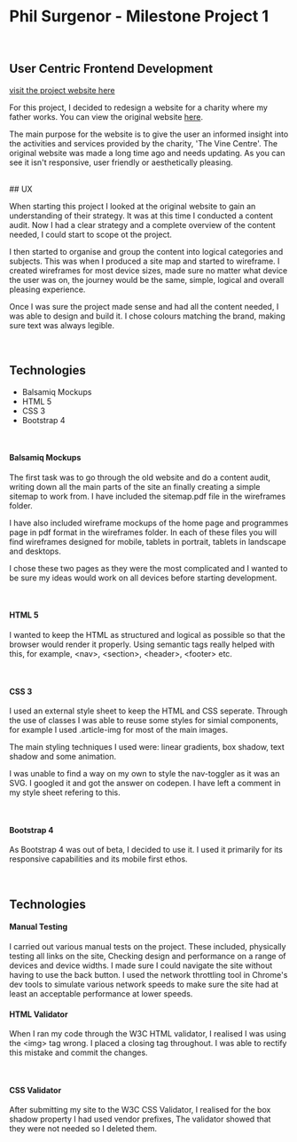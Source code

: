 Phil Surgenor - Milestone Project 1
===

<br>

## User Centric Frontend Development
[visit the project website here](https://philsurgenor.github.io/milestone1/)


For this project, I decided to redesign a website for a charity where my father works.
You can view the original website [here](http://www.vinecentre.org).

The main purpose for the website is to give the user an informed insight into the activities and services provided by the charity, 'The Vine Centre'.
The original website was made a long time ago and needs updating. As you can see it isn't responsive, user friendly or aesthetically pleasing.

<br>
## UX

When starting this project I looked at the original website to gain an understanding of their strategy. It was at this time I conducted a content audit. Now I had a clear strategy and a complete overview of the content needed, I could start to scope ot the project.

I then started to organise and group the content into logical categories and subjects. This was when I produced a site map and started to wireframe. I created wireframes for most device sizes, made sure no matter what device the user was on, the journey would be the same, simple, logical and overall pleasing experience.

Once I was sure the project made sense and had all the content needed, I was able to design and build it. I chose colours matching the brand, making sure text was always legible.

<br>

## Technologies

 - Balsamiq Mockups
 - HTML 5
 - CSS 3
 - Bootstrap 4

<br>

#### Balsamiq Mockups

The first task was to go through the old website and do a content audit, writing down all the main parts of the site an finally creating a simple sitemap to work from.
I have included the sitemap.pdf file in the wireframes folder.

I have also included wireframe mockups of the home page and programmes page in pdf format in the wireframes folder. In each of these files you will find wireframes
designed for mobile, tablets in portrait, tablets in landscape and desktops.

I chose these two pages as they were the most complicated and I wanted to be sure my ideas would work on all devices before starting development.

<br>

#### HTML 5

I wanted to keep the HTML as structured and logical as possible so that the browser would render it properly. Using semantic tags really helped with this, for example, \<nav>, \<section>, \<header>, \<footer> etc.

<br>

#### CSS 3

I used an external style sheet to keep the HTML and CSS seperate. Through the use of classes I was able to reuse some styles for simial components, for example I used .article-img for most of the main images.

The main styling techniques I used were: linear gradients, box shadow, text shadow and some animation.

I was unable to find a way on my own to style the nav-toggler as it was an SVG. I googled it and got the answer on codepen. I have left a comment in my style sheet refering to this.

<br>

#### Bootstrap 4

As Bootstrap 4 was out of beta, I decided to use it. I used it primarily for its responsive capabilities and its mobile first ethos.

<br>

## Technologies

#### Manual Testing

I carried out various manual tests on the project. These included, physically testing all links on the site, Checking design and performance on a range of devices and device widths. I made sure I could navigate the site without having to use the back button. I used the network throttling tool in Chrome's dev tools to simulate various network speeds to make sure the site had at least an acceptable performance at lower speeds.
<br>

#### HTML Validator

When I ran my code through the W3C HTML validator, I realised I was using the \<img> tag wrong. I placed a closing tag throughout. I was able to rectify this mistake and commit the changes.

<br>

#### CSS Validator

After submitting my site to the W3C CSS Validator, I realised for the box shadow property I had used vendor prefixes, The validator showed that they were not needed so I deleted them.

